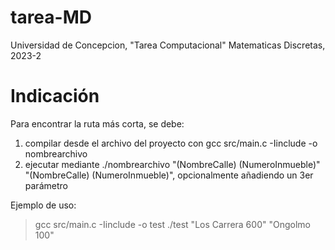 # tarea-MD
Universidad de Concepcion, "Tarea Computacional" Matematicas Discretas, 2023-2

# Indicación
Para encontrar la ruta más corta, se debe:
1. compilar desde el archivo del proyecto con gcc src/main.c -Iinclude -o nombrearchivo
2. ejecutar mediante ./nombrearchivo "(NombreCalle) (NumeroInmueble)" "(NombreCalle) (NumeroInmueble)", opcionalmente añadiendo un 3er parámetro

Ejemplo de uso:
> gcc src/main.c -Iinclude -o test
> ./test "Los Carrera 600" "Ongolmo 100"
